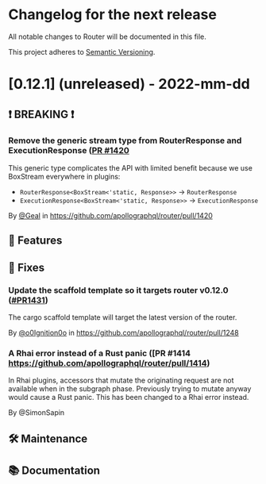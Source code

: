 # Changelog for the next release

All notable changes to Router will be documented in this file.

This project adheres to [Semantic Versioning](https://semver.org/spec/v2.0.0.html).

<!-- <THIS IS AN EXAMPLE, DO NOT REMOVE>

# [x.x.x] (unreleased) - 2022-mm-dd
> Important: X breaking changes below, indicated by **❗ BREAKING ❗**
## ❗ BREAKING ❗
## 🚀 Features
## 🐛 Fixes
## 🛠 Maintenance
## 📚 Documentation

## Example section entry format

### **Headline** ([Issue #ISSUE_NUMBER](https://github.com/apollographql/router/issues/ISSUE_NUMBER))

Description! And a link to a [reference](http://url)

By [@USERNAME](https://github.com/USERNAME) in https://github.com/apollographql/router/pull/PULL_NUMBER
-->

# [0.12.1] (unreleased) - 2022-mm-dd

## ❗ BREAKING ❗

### Remove the generic stream type from RouterResponse and ExecutionResponse ([PR #1420](https://github.com/apollographql/router/pull/1420)

This generic type complicates the API with limited benefit because we use BoxStream everywhere in plugins:
* `RouterResponse<BoxStream<'static, Response>>` -> `RouterResponse`
* `ExecutionResponse<BoxStream<'static, Response>>` -> `ExecutionResponse`

By [@Geal](https://github.com/Geal) in https://github.com/apollographql/router/pull/1420

## 🚀 Features

## 🐛 Fixes

### Update the scaffold template so it targets router v0.12.0 ([#PR1431](https://github.com/apollographql/router/pull/1431))

The cargo scaffold template will target the latest version of the router.

By [@o0Ignition0o](https://github.com/o0Ignition0o) in https://github.com/apollographql/router/pull/1248

### **A Rhai error instead of a Rust panic** ([PR #1414 https://github.com/apollographql/router/pull/1414)

In Rhai plugins, accessors that mutate the originating request are not available when in the subgraph phase. Previously trying to mutate anyway would cause a Rust panic. This has been changed to a Rhai error instead.

By @SimonSapin

## 🛠 Maintenance

## 📚 Documentation

